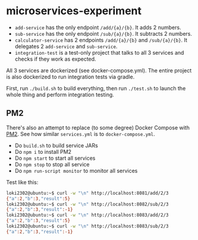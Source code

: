 # microservices-experiment

* `add-service` has the only endpoint `/add/{a}/{b}`. It adds 2 numbers.
* `sub-service` has the only endpoint `/sub/{a}/{b}`. It subtracts 2 numbers.
* `calculator-service` has 2 endpoints `/add/{a}/{b}` and `/sub/{a}/{b}`. It delegates 2 `add-service` and `sub-service`.
* `integration-test` is a test-only project that talks to all 3 services and checks if they work as expected.

All 3 services are dockerized (see docker-compose.yml). The entire project is also dockerized to run integration tests via gradle.

First, run `./build.sh` to build everything, then run `./test.sh` to launch the whole thing and perform integration testing.

## PM2

There's also an attempt to replace (to some degree) Docker Compose with [PM2](http://pm2.keymetrics.io/). See how similar `services.yml` is to `docker-compose.yml`.

* Do `build.sh` to build service JARs
* Do `npm i` to install PM2
* Do `npm start` to start all services
* Do `npm stop` to stop all service
* Do `npm run-script monitor` to monitor all services

Test like this:

```bash
loki2302@ubuntu:~$ curl -w "\n" http://localhost:8081/add/2/3
{"a":2,"b":3,"result":5}
loki2302@ubuntu:~$ curl -w "\n" http://localhost:8082/sub/2/3
{"a":2,"b":3,"result":-1}
loki2302@ubuntu:~$ curl -w "\n" http://localhost:8083/add/2/3
{"a":2,"b":3,"result":5}
loki2302@ubuntu:~$ curl -w "\n" http://localhost:8083/sub/2/3
{"a":2,"b":3,"result":-1}
```
